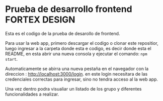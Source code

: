 # Prueba de desarrollo frontend FORTEX DESIGN

Esta es el codigo de la prueba de desarollo de frontend.

 Para usar la web app, primero descargar el codigo o clonar este repositior, luego ingresar a la carpeta donde esta e codigo, es decir donde esta el README, en esta abrir una nueva consola y ejecutar el comando: `npm start`.


Automaticamente se abirra una nueva pestaña en el navegador con la direccion : [http://localhost:3000/login](http://localhost:3000/login).
en este login necesitara de las credenciales correctas para ingresar, sino no tendra acceso al la web app.

Una vez dentro podra visualiar un listado de los grupo y diferentes funcionalidades a realizar.

